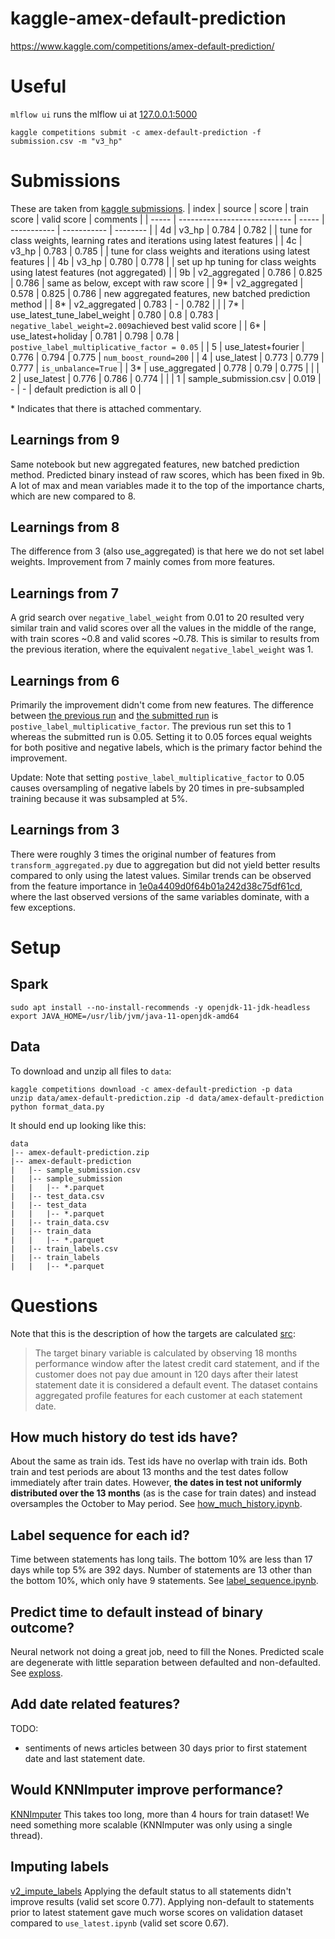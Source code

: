 # kaggle-amex-default-prediction
https://www.kaggle.com/competitions/amex-default-prediction/


# Useful
`mlflow ui` runs the mlflow ui at [127.0.0.1:5000](http://127.0.0.1:5000)

`kaggle competitions submit -c amex-default-prediction -f submission.csv -m "v3_hp"`


# Submissions
These are taken from [kaggle submissions](https://www.kaggle.com/competitions/amex-default-prediction/submissions).
| index | source                       | score | train score | valid score | comments |
| ----- | ---------------------------- | ----- | ----------- | ----------- | -------- |
| 4d    | v3_hp                        | 0.784 | 0.782       |             | tune for class weights, learning rates and iterations using latest features |
| 4c    | v3_hp                        | 0.783 | 0.785       |             | tune for class weights and iterations using latest features |
| 4b    | v3_hp                        | 0.780 | 0.778       |             | set up hp tuning for class weights using latest features (not aggregated) |
| 9b    | v2_aggregated                | 0.786 | 0.825       | 0.786       | same as below, except with raw score |
| 9*    | v2_aggregated                | 0.578 | 0.825       | 0.786       | new aggregated features, new batched prediction method |
| 8*    | v2_aggregated                | 0.783 | -           | 0.782       |          |
| 7*    | use_latest_tune_label_weight | 0.780 | 0.8         | 0.783       | `negative_label_weight=2.009`achieved best valid score |
| 6*    | use_latest+holiday           | 0.781 | 0.798       | 0.78        | `postive_label_multiplicative_factor = 0.05` |
| 5     | use_latest+fourier           | 0.776 | 0.794       | 0.775       | `num_boost_round=200` |
| 4     | use_latest                   | 0.773 | 0.779       | 0.777       | `is_unbalance=True` |
| 3*    | use_aggregated               | 0.778 | 0.79        | 0.775       |          |
| 2     | use_latest                   | 0.776 | 0.786       | 0.774       |          |
| 1     | sample_submission.csv        | 0.019 | -           | -           | default prediction is all 0 |

\* Indicates that there is attached commentary.

## Learnings from 9
Same notebook but new aggregated features, new batched prediction method.
Predicted binary instead of raw scores, which has been fixed in 9b.
A lot of max and mean variables made it to the top of the importance charts, which are new compared
to 8.

## Learnings from 8
The difference from 3 (also use_aggregated) is that here we do not set label weights.
Improvement from 7 mainly comes from more features.

## Learnings from 7
A grid search over `negative_label_weight` from 0.01 to 20 resulted very similar train and valid
scores over all the values in the middle of the range, with train scores ~0.8 and valid scores
~0.78.
This is similar to results from the previous iteration, where the equivalent `negative_label_weight`
was 1.

## Learnings from 6
Primarily the improvement didn't come from new features.
The difference between [the previous run](http://127.0.0.1:5000/#/experiments/4/runs/00a14359371847ae9c724d840d06111e)
and [the submitted run](http://127.0.0.1:5000/#/experiments/4/runs/8cc58c1faa8a41ed8ec683f1a0fda6c9)
is `postive_label_multiplicative_factor`.
The previous run set this to 1 whereas the submitted run is 0.05.
Setting it to 0.05 forces equal weights for both positive and negative labels, which is the primary
factor behind the improvement.

Update: Note that setting `postive_label_multiplicative_factor` to 0.05 causes oversampling of
negative labels by 20 times in pre-subsampled training because it was subsampled at 5%.

## Learnings from 3
There were roughly 3 times the original number of features from `transform_aggregated.py` due to
aggregation but did not yield better results compared to only using the latest values.
Similar trends can be observed from the feature importance in [1e0a4409d0f64b01a242d38c75df61cd](http://127.0.0.1:5000/#/experiments/2/runs/1e0a4409d0f64b01a242d38c75df61cd),
where the last observed versions of the same variables dominate, with a few exceptions.


# Setup

## Spark
```
sudo apt install --no-install-recommends -y openjdk-11-jdk-headless
export JAVA_HOME=/usr/lib/jvm/java-11-openjdk-amd64
```

## Data
To download and unzip all files to `data`:
```
kaggle competitions download -c amex-default-prediction -p data
unzip data/amex-default-prediction.zip -d data/amex-default-prediction
python format_data.py
```
It should end up looking like this:
```
data
|-- amex-default-prediction.zip
|-- amex-default-prediction
|   |-- sample_submission.csv
|   |-- sample_submission
|   |   |-- *.parquet
|   |-- test_data.csv
|   |-- test_data
|   |   |-- *.parquet
|   |-- train_data.csv
|   |-- train_data
|   |   |-- *.parquet
|   |-- train_labels.csv
|   |-- train_labels
|   |   |-- *.parquet
```


# Questions
Note that this is the description of how the targets are calculated [src](https://www.kaggle.com/competitions/amex-default-prediction/data):
> The target binary variable is calculated by observing 18 months performance window after the latest credit card statement, and if the customer does not pay due amount in 120 days after their latest
statement date it is considered a default event.
> The dataset contains aggregated profile features for each customer at each statement date. 

## How much history do test ids have?
About the same as train ids. Test ids have no overlap with train ids.
Both train and test periods are about 13 months and the test dates follow immediately after train dates.
However, **the dates in test not uniformly distributed over the 13 months** (as is the case for train dates) and instead oversamples the October to May period.
See [how_much_history.ipynb](notebooks/how_much_history.ipynb).

## Label sequence for each id?
Time between statements has long tails.
The bottom 10% are less than 17 days while top 5% are 392 days.
Number of statements are 13 other than the bottom 10%, which only have 9 statements.
See [label_sequence.ipynb](notebooks/label_sequence.ipynb).

## Predict time to default instead of binary outcome?
Neural network not doing a great job, need to fill the Nones. 
Predicted scale are degenerate with little separation between defaulted and non-defaulted.
See [exploss](exploss.ipynb).

## Add date related features?
TODO:
- sentiments of news articles between 30 days prior to first statement date and last statement date.

## Would KNNImputer improve performance?
[KNNImputer](https://scikit-learn.org/stable/modules/generated/sklearn.impute.KNNImputer.html)
This takes too long, more than 4 hours for train dataset!
We need something more scalable (KNNImputer was only using a single thread).

## Imputing labels
[v2_impute_labels](v2_impute_labels.ipynb)
Applying the default status to all statements didn't improve results (valid set score 0.77).
Applying non-default to statements prior to latest statement gave much worse scores on validation
dataset compared to `use_latest.ipynb` (valid set score 0.67).
